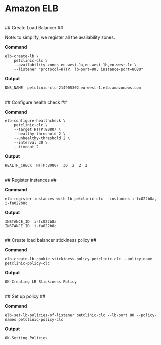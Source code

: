 # Amazon ELB #

<br />
## Create Load Balancer ##

Note: to simplify, we register all the availability zones.

**Command**
```
elb-create-lb \
	petclinic-clc \
	--availability-zones eu-west-1a,eu-west-1b,eu-west-1c \
	--listener "protocol=HTTP, lb-port=80, instance-port=8080"
```

**Output**
```
DNS_NAME  petclinic-clc-214905302.eu-west-1.elb.amazonaws.com
```

<br />
## Configure health check ##

**Command**
```
elb-configure-healthcheck \
	petclinic-clc \
	--target HTTP:8080/ \
	--healthy-threshold 2 \
	--unhealthy-threshold 2 \
	--interval 30 \
	--timeout 2
```

**Output**
```
HEALTH_CHECK  HTTP:8080/  30  2  2  2
```

<br />
## Register instances ##

**Command**
```
elb-register-instances-with-lb petclinic-clc --instances i-fc022b8a, i-fa022b8c
```


**Output**
```
INSTANCE_ID  i-fc022b8a
INSTANCE_ID  i-fa022b8c
```

<br />
## Create load balancer stickiness policy ##

**Command**
```
elb-create-lb-cookie-stickiness-policy petclinic-clc --policy-name petclinic-policy-clc
```

**Output**
```
OK-Creating LB Stickiness Policy
```

<br />
## Set up policy ##

**Command**
```
elb-set-lb-policies-of-listener petclinic-clc --lb-port 80 --policy-names petclinic-policy-clc
```

**Output**
```
OK-Setting Policies
```